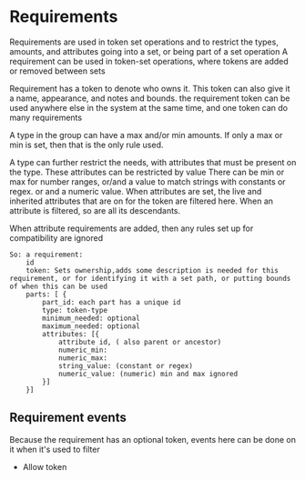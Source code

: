 # Requirements

Requirements are used in token set operations and to restrict the types, amounts, and attributes going into a set, or being part of a set operation
A requirement can be used in token-set operations, where tokens are added or removed between sets

Requirement has a token to denote who owns it. This token can also give it a name, appearance, and notes and bounds.
the requirement token can be used anywhere else in the system at the same time, and one token can do many requirements


A type in the group can have a max and/or min amounts. If only a max or min is set, then that is the only rule used.

A type can further restrict the needs, with attributes that must be present on the type.
These attributes can be restricted by value
There can be  min or max for number ranges, or/and a value to match strings with constants or regex. or and a numeric value.
When attributes are set, the live and inherited attributes that are on for the token are filtered here.
When an attribute is filtered, so are all its descendants.

When attribute requirements are added, then any rules set up for compatibility are ignored

    So: a requirement:
        id
        token: Sets ownership,adds some description is needed for this requirement, or for identifying it with a set path, or putting bounds of when this can be used
        parts: [ {
            part_id: each part has a unique id
            type: token-type
            minimum_needed: optional
            maximum_needed: optional
            attributes: [{
                attribute id, ( also parent or ancestor)
                numeric_min:
                numeric_max:
                string_value: (constant or regex)
                numeric_value: (numeric) min and max ignored
            }]
        }]


## Requirement events

Because the requirement has an optional token, events here can be done on it when it's used to filter
* Allow token
